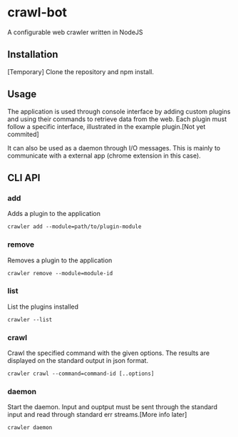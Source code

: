 # crawl-bot

A configurable web crawler written in NodeJS

## Installation

[Temporary] Clone the repository and npm install.

## Usage

The application is used through console interface by adding custom plugins and using their commands to retrieve data from the web.
Each plugin must follow a specific interface, illustrated in the example plugin.[Not yet commited]

It can also be used as a daemon through I/O messages. This is mainly to communicate with
a external app (chrome extension in this case).

## CLI API

### add

Adds a plugin to the application

`crawler add --module=path/to/plugin-module`

### remove

Removes a plugin to the application

`crawler remove --module=module-id`

### list

List the plugins installed

`crawler --list`

### crawl

Crawl the specified command with the given options.
The results are displayed on the standard output in json format.

`crawler crawl --command=command-id [..options]`

### daemon

Start the daemon.
Input and ouptput must be sent through the standard input
and read through standard err streams.[More info later]

`crawler daemon`
